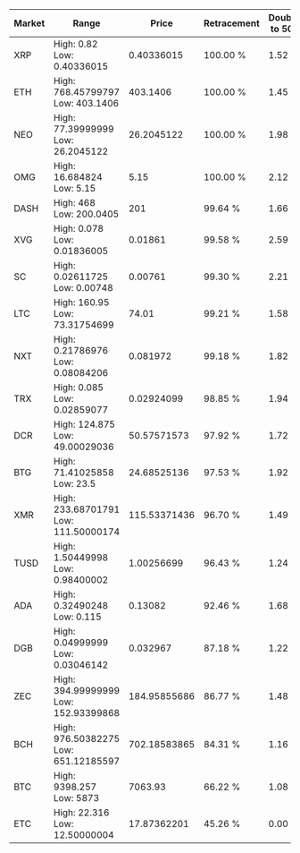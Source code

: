 | Market | Range | Price| Retracement | Doubles to 50% |
| --- | --- | --- | --- | --- |
| XRP | High: 0.82<br />Low: 0.40336015 | 0.40336015 | 100.00 % | 1.52 |
| ETH | High: 768.45799797<br />Low: 403.1406 | 403.1406 | 100.00 % | 1.45 |
| NEO | High: 77.39999999<br />Low: 26.2045122 | 26.2045122 | 100.00 % | 1.98 |
| OMG | High: 16.684824<br />Low: 5.15 | 5.15 | 100.00 % | 2.12 |
| DASH | High: 468<br />Low: 200.0405 | 201 | 99.64 % | 1.66 |
| XVG | High: 0.078<br />Low: 0.01836005 | 0.01861 | 99.58 % | 2.59 |
| SC | High: 0.02611725<br />Low: 0.00748 | 0.00761 | 99.30 % | 2.21 |
| LTC | High: 160.95<br />Low: 73.31754699 | 74.01 | 99.21 % | 1.58 |
| NXT | High: 0.21786976<br />Low: 0.08084206 | 0.081972 | 99.18 % | 1.82 |
| TRX | High: 0.085<br />Low: 0.02859077 | 0.02924099 | 98.85 % | 1.94 |
| DCR | High: 124.875<br />Low: 49.00029036 | 50.57571573 | 97.92 % | 1.72 |
| BTG | High: 71.41025858<br />Low: 23.5 | 24.68525136 | 97.53 % | 1.92 |
| XMR | High: 233.68701791<br />Low: 111.50000174 | 115.53371436 | 96.70 % | 1.49 |
| TUSD | High: 1.50449998<br />Low: 0.98400002 | 1.00256699 | 96.43 % | 1.24 |
| ADA | High: 0.32490248<br />Low: 0.115 | 0.13082 | 92.46 % | 1.68 |
| DGB | High: 0.04999999<br />Low: 0.03046142 | 0.032967 | 87.18 % | 1.22 |
| ZEC | High: 394.99999999<br />Low: 152.93399868 | 184.95855686 | 86.77 % | 1.48 |
| BCH | High: 976.50382275<br />Low: 651.12185597 | 702.18583865 | 84.31 % | 1.16 |
| BTC | High: 9398.257<br />Low: 5873 | 7063.93 | 66.22 % | 1.08 |
| ETC | High: 22.316<br />Low: 12.50000004 | 17.87362201 | 45.26 % | 0.00 |
